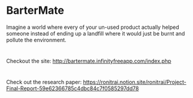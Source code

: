 # BarterMate
Imagine a world where every of your un-used product actually helped someone instead of ending up a landfill where it would just be burnt and pollute the environment.
#
Checkout the site: http://bartermate.infinityfreeapp.com/index.php
#
Check out the research paper: https://ronitrai.notion.site/ronitrai/Project-Final-Report-59e62366785c4dbc84c7f0585297dd78
